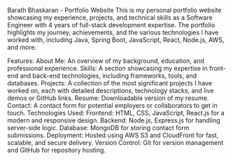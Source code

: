 Barath Bhaskaran - Portfolio Website
This is my personal portfolio website showcasing my experience, projects, and technical skills as a Software Engineer with 4 years of full-stack development expertise. The portfolio highlights my journey, achievements, and the various technologies I have worked with, including Java, Spring Boot, JavaScript, React, Node.js, AWS, and more.

Features:
About Me: An overview of my background, education, and professional experience.
Skills: A section showcasing my expertise in front-end and back-end technologies, including frameworks, tools, and databases.
Projects: A collection of the most significant projects I have worked on, each with detailed descriptions, technology stacks, and live demos or GitHub links.
Resume: Downloadable version of my resume.
Contact: A contact form for potential employers or collaborators to get in touch.
Technologies Used:
Frontend: HTML, CSS, JavaScript, React.js for a modern and responsive design.
Backend: Node.js, Express.js for handling server-side logic.
Database: MongoDB for storing contact form submissions.
Deployment: Hosted using AWS S3 and CloudFront for fast, scalable, and secure delivery.
Version Control: Git for version management and GitHub for repository hosting.
